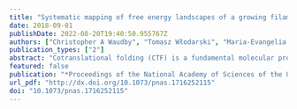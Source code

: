 ```yaml
---
title: "Systematic mapping of free energy landscapes of a growing filamin domain during biosynthesis."
date: 2018-09-01
publishDate: 2022-08-20T19:40:50.955767Z
authors: ["Christopher A Waudby", "Tomasz Włodarski", "Maria-Evangelia Karyadi", "Anaïs M E Cassaignau", "Sammy H S Chan", "Anne S Wentink", "Julian M Schmidt-Engler", "Carlo Camilloni", "Michele Vendruscolo", "Lisa D Cabrita", "John Christodoulou"]
publication_types: ["2"]
abstract: "Cotranslational folding (CTF) is a fundamental molecular process that ensures efficient protein biosynthesis and minimizes the formation of misfolded states. However, the complexity of this process makes it extremely challenging to obtain structural characterizations of CTF pathways. Here, we correlate observations of translationally arrested nascent chains with those of a systematic C-terminal truncation strategy. We create a detailed description of chain length-dependent free energy landscapes associated with folding of the FLN5 filamin domain, in isolation and on the ribosome, and thus, quantify a substantial destabilization of the native structure on the ribosome. We identify and characterize two folding intermediates formed in isolation, including a partially folded intermediate associated with the isomerization of a conserved cis proline residue. The slow folding associated with this process raises the prospect that neighboring unfolded domains might accumulate and misfold during biosynthesis. We develop a simple model to quantify the risk of misfolding in this situation and show that catalysis of folding by peptidyl-prolyl isomerases is sufficient to eliminate this hazard."
featured: false
publication: "*Proceedings of the National Academy of Sciences of the United States of America*"
url_pdf: "http://dx.doi.org/10.1073/pnas.1716252115"
doi: "10.1073/pnas.1716252115"
---
```

